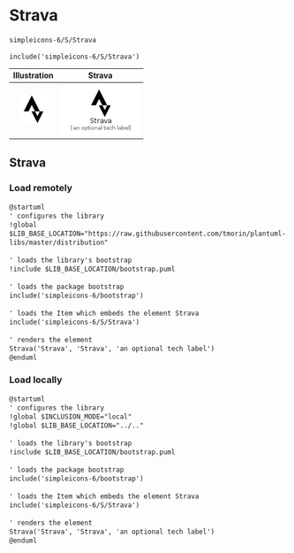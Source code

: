 # Strava


```text
simpleicons-6/S/Strava
```

```text
include('simpleicons-6/S/Strava')
```



| Illustration | Strava |
| :---: | :---: |
| ![illustration for Illustration](../../simpleicons-6/S/Strava.png) | ![illustration for Strava](../../simpleicons-6/S/Strava.Local.png) |




## Strava

### Load remotely
```plantuml
@startuml
' configures the library
!global $LIB_BASE_LOCATION="https://raw.githubusercontent.com/tmorin/plantuml-libs/master/distribution"

' loads the library's bootstrap
!include $LIB_BASE_LOCATION/bootstrap.puml

' loads the package bootstrap
include('simpleicons-6/bootstrap')

' loads the Item which embeds the element Strava
include('simpleicons-6/S/Strava')

' renders the element
Strava('Strava', 'Strava', 'an optional tech label')
@enduml
```

### Load locally
```plantuml
@startuml
' configures the library
!global $INCLUSION_MODE="local"
!global $LIB_BASE_LOCATION="../.."

' loads the library's bootstrap
!include $LIB_BASE_LOCATION/bootstrap.puml

' loads the package bootstrap
include('simpleicons-6/bootstrap')

' loads the Item which embeds the element Strava
include('simpleicons-6/S/Strava')

' renders the element
Strava('Strava', 'Strava', 'an optional tech label')
@enduml
```

